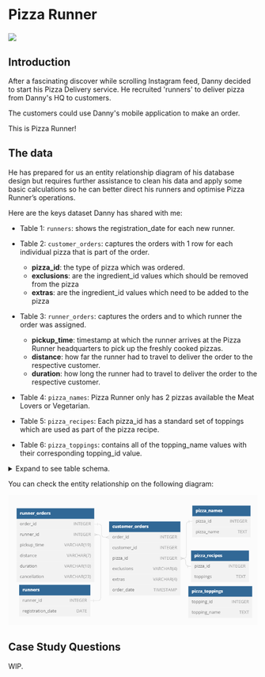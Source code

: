 # Pizza Runner

<img src="https://8weeksqlchallenge.com/images/case-study-designs/2.png" width='300' align='center'>


## Introduction
After a fascinating discover while scrolling Instagram feed, Danny decided to start his Pizza Delivery service. He recruited 'runners' to deliver pizza from Danny's HQ to customers.

The customers could use Danny's mobile application to make an order.

This is Pizza Runner!

## The data
He has prepared for us an entity relationship diagram of his database design but requires further assistance to clean his data and apply some basic calculations so he can better direct his runners and optimise Pizza Runner’s operations.

Here are the keys dataset Danny has shared with me:
- Table 1: <code>runners</code>: shows the registration_date for each new runner.

- Table 2: <code>customer_orders</code>: captures the orders with 1 row for each individual pizza that is part of the order.
    - <b>pizza_id</b>: the type of pizza which was ordered.
    - <b>exclusions</b>: are the ingredient_id values which should be removed from the pizza
    - <b>extras</b>: are the ingredient_id values which need to be added to the pizza

- Table 3: <code>runner_orders</code>: captures the orders and to which runner the order was assigned.
    - <b>pickup_time</b>: timestamp at which the runner arrives at the Pizza Runner headquarters to pick up the freshly cooked pizzas.
    - <b>distance</b>: how far the runner had to travel to deliver the order to the respective customer.
    - <b>duration</b>: how long the runner had to travel to deliver the order to the respective customer.

- Table 4: <code>pizza_names</code>: Pizza Runner only has 2 pizzas available the Meat Lovers or Vegetarian.

- Table 5: <code>pizza_recipes</code>: Each pizza_id has a standard set of toppings which are used as part of the pizza recipe.

- Table 6: <code>pizza_toppings</code>: contains all of the topping_name values with their corresponding topping_id value.

<details>
  <summary>Expand to see table schema.</summary>

### table 1: runners
<img src="image-1.png" width="200">

### table 2: customer_orders
<img src="image-2.png" width="200">

### table 3: runner_orders
<img src="image-3.png" width="300">

### table 4: pizza_names
<img src="image-4.png" width="200">

### table 5: pizza_recipes
<img src="image-5.png" width="200">

### table 6: pizza_toppings
<img src="image-6.png" width="200">

</details>


You can check the entity relationship on the following diagram:

![tables-relationship](image.png)

## Case Study Questions
WIP.